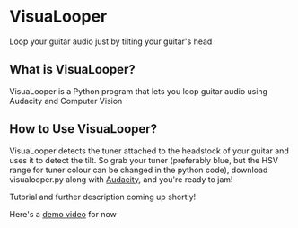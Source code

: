 # VisuaLooper
Loop your guitar audio just by tilting your guitar's head 

<h2> What is VisuaLooper? </h2> 
VisuaLooper is a Python program that lets you loop guitar audio using Audacity and Computer Vision 

<h2> How to Use VisuaLooper? </h2> 

VisuaLooper detects the tuner attached to the headstock of your guitar and uses it to detect the tilt. So grab your tuner (preferably blue, but the HSV range for tuner colour can be changed in the python code), download visualooper.py along with <a href="https://www.audacityteam.org/"> Audacity</a>, and you're ready to jam! 

Tutorial and further description coming up shortly! 

Here's a <a href="https://www.youtube.com/watch?v=TAndb4hLlCc">demo video</a> for now
